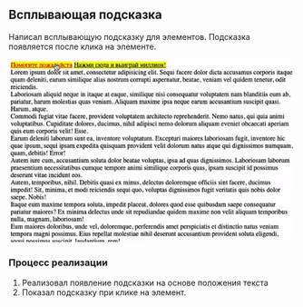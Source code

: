 ## Всплывающая подсказка
Написал всплывающую подсказку для элементов. Подсказка появляется после клика на элементе.

![Demo](./demo.gif)

### Процесс реализации

1. Реализовал появление подсказки на основе положения текста
2. Показал подсказку при клике на элемент.
